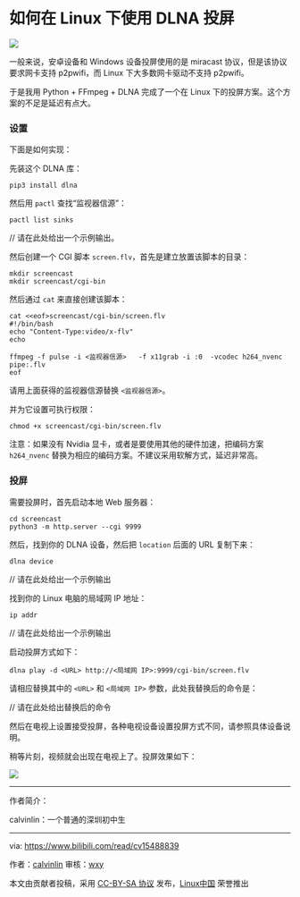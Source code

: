 如何在 Linux 下使用 DLNA 投屏
======

![](https://s3.bmp.ovh/imgs/2022/03/74888f6aed1cc398.png)

一般来说，安卓设备和 Windows 设备投屏使用的是 miracast 协议，但是该协议要求网卡支持 p2pwifi，而 Linux 下大多数网卡驱动不支持 p2pwifi。

于是我用 Python + FFmpeg  + DLNA 完成了一个在 Linux 下的投屏方案。这个方案的不足是延迟有点大。

### 设置

下面是如何实现：

先装这个 DLNA 库：

```
pip3 install dlna
```

然后用 `pactl` 查找“监视器信源”：

```
pactl list sinks
```

// 请在此处给出一个示例输出。

然后创建一个 CGI 脚本 `screen.flv`，首先是建立放置该脚本的目录：

```
mkdir screencast
mkdir screencast/cgi-bin
```

然后通过 `cat` 来直接创建该脚本：

```
cat <<eof>screencast/cgi-bin/screen.flv
#!/bin/bash
echo "Content-Type:video/x-flv"
echo

ffmpeg -f pulse -i <监视器信源>   -f x11grab -i :0  -vcodec h264_nvenc  pipe:.flv
eof
```

请用上面获得的监视器信源替换 `<监视器信源>`。

并为它设置可执行权限：

```
chmod +x screencast/cgi-bin/screen.flv 
```

注意：如果没有 Nvidia 显卡，或者是要使用其他的硬件加速，把编码方案 `h264_nvenc` 替换为相应的编码方案。不建议采用软解方式，延迟非常高。

### 投屏

需要投屏时，首先启动本地 Web 服务器：

```
cd screencast
python3 -m http.server --cgi 9999
```

然后，找到你的 DLNA 设备，然后把 `location` 后面的 URL 复制下来：

```
dlna device
```

// 请在此处给出一个示例输出

找到你的 Linux 电脑的局域网 IP 地址：

```
ip addr
```

// 请在此处给出一个示例输出

启动投屏方式如下：

```
dlna play -d <URL> http://<局域网 IP>:9999/cgi-bin/screen.flv
```

请相应替换其中的 `<URL>` 和 `<局域网 IP>` 参数，此处我替换后的命令是：

// 请在此处给出替换后的命令

然后在电视上设置接受投屏，各种电视设备设置投屏方式不同，请参照具体设备说明。

稍等片刻，视频就会出现在电视上了。投屏效果如下：

![](https://s3.bmp.ovh/imgs/2022/03/74888f6aed1cc398.png)

---
作者简介：

calvinlin：一个普通的深圳初中生

------

via: https://www.bilibili.com/read/cv15488839

作者：[calvinlin](https://space.bilibili.com/525982547)
审核：[wxy](https://github.com/wxy)

本文由贡献者投稿，采用 [CC-BY-SA 协议](https://creativecommons.org/licenses/by-sa/4.0/deed.zh) 发布，[Linux中国](https://linux.cn/) 荣誉推出

[1]: images/img001.png
[2]: 文内链接
[3]: images/img001.png
